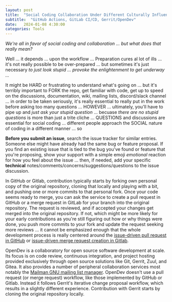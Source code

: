 ```yaml
---
layout: post
title:  "Social Coding Collaboration Under Different Culturally Influenced Workflows"
subtitle:  "GitHub Actions, GitLab CI/CD, Gerrit/OpenDev"
date:   2024-01-08 4:30:00
categories: Tools
---
```



*We're all in favor of social coding and collaboration ... but what does that really mean?* 

Well ... it depends ... upon the workflow ... Preparation cures al lot of ills ... it's not really possible to be over-prepared ... but sometimes it's just necessary *to just look stupid ... provoke the enlightenment to get underway ...*

It might be HARD or frustrating to understand what's going on ... but it's terribly important to FORK the repo, get familiar with code, get up to speed on the discussions, documentation, wiki, mailing lists, discord/slack channel ... in order to be taken seriously, it's really essential to really put in the work before asking too many questions ... HOWEVER ... ultimately, you'll have to pipe up and *just ask your stupid question* ... becuase *there are no stupid questions* is more than just a trite cliche ... QUESTIONS and discussions are essential for social coding ... different people approach the SOCIAL nature of coding in a different manner ... so 

**Before you submit an issue**, search the issue tracker for similar entries. Someone else might have already had the same bug or feature proposal. If you find an existing issue that is tied to the bug you've found or feature that you're proposing, show your support with a simple emoji *emotional* reaction for how you feel about the issue ... then, if needed, add your specific **technical** notes/comments/concerns/suggestions/questions to the issue discussion.

In GitHub or Gitlab, contribution typically starts by forking own personal copy of the original repository, cloning that locally and playing with a bit, and pushing one or more commits to that personal fork. Once your code seems ready to merge, you can ask the service to create a pull request in GitHub or a merge request in GitLab for your branch into the original repository. The request is reviewed, and if accepted your changes get merged into the original repository. If not, which might be more likely for your early contributions as you're still figuring out how or why things were done, you push more commits to your fork and update the request seeking more reviews ... it cannot be emphasized enough that the whole development process is really centered around the [issue-driven pull request in GitHub](https://docs.github.com/en/pull-requests/collaborating-with-pull-requests/proposing-changes-to-your-work-with-pull-requests/about-pull-requests) or [issue-driven merge request creation in Gitlab](https://docs.gitlab.com/ee/user/project/merge_requests/).

OpenDev is a collaboratory for open source software development at scale. Its focus is on code review, continuous integration, and project hosting provided exclusively through open source solutions like Git, Gerrit, Zuul, and Gitea. It also provides a number of peripheral collaboration services most notably the [Mailman GNU mailing list manager](https://list.org/). OpenDev doesn't use a pull request (or merge request) workflow, like those implemented by GitHub or Gitlab. Instead it follows Gerrit's iterative change proposal workflow, which results in a slightly different experience. Contribution with Gerrit starts by cloning the original repository locally. 


